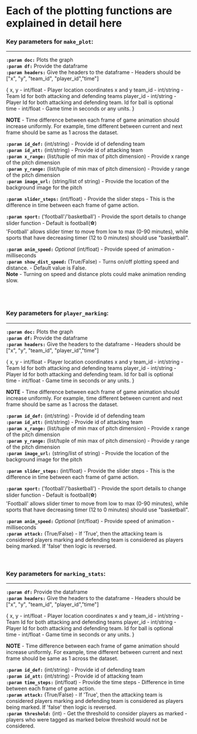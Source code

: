 Each of the plotting functions are explained in detail here
====
### Key parameters for `make_plot`:

---

**`:param doc:`** Plots the graph<br>
**`:param df:`** Provide the dataframe<br>
**`:param headers:`** Give the headers to the dataframe - Headers should be ["x", "y", "team_id", "player_id","time"]<br>

{ x, y - int/float - Player location coordinates x and y
team_id - int/string - Team Id for both attacking and defending teams
player_id - int/string - Player Id for both attacking and defending team. Id for ball is optional  
time - int/float - Game time in seconds or any units. }  

**NOTE** - Time difference between each frame of game animation should increase uniformly. For example, time different between current and next frame should be same as 1 across the dataset. 

**`:param id_def:`** (int/string) - Provide id of defending team<br>
**`:param id_att:`** (int/string) - Provide id of attacking team<br>
**`:param x_range:`** (list/tuple of min max of pitch dimension) - Provide x range of the pitch dimension<br>
**`:param y_range:`** (list/tuple of min max of pitch dimension) - Provide y range of the pitch dimension<br>
**`:param image_url:`** (string/list of string) - Provide the location of the background image for the pitch<br>

**`:param slider_steps:`** (int/float) - Provide the slider steps - This is the difference in time between each frame of game action.<br>

**`:param sport:`** ('football'/'basketball') - Provide the sport details to change slider function - Default is football(⚽️)<br>
'Football' allows slider timer to move from low to max (0-90 minutes), while sports that have decreasing timer (12 to 0 minutes) should use "basketball".

**`:param anim_speed:`** *Optional* (int/float) - Provide speed of animation - milliseconds<br>
**`:param show_dist_speed:`** (True/False) - Turns on/off plotting speed and distance. - Default value is False.<br>
**Note** - Turning on speed and distance plots could make animation rending slow.

<br>
<br>

### Key parameters for `player_marking`:

---

**`:param doc:`** Plots the graph<br>
**`:param df:`** Provide the dataframe<br>
**`:param headers:`** Give the headers to the dataframe - Headers should be ["x", "y", "team_id", "player_id","time"]<br>

{ x, y - int/float - Player location coordinates x and y
team_id - int/string - Team Id for both attacking and defending teams
player_id - int/string - Player Id for both attacking and defending team. Id for ball is optional  
time - int/float - Game time in seconds or any units. }  

**NOTE** - Time difference between each frame of game animation should increase uniformly. For example, time different between current and next frame should be same as 1 across the dataset. 

**`:param id_def:`** (int/string) - Provide id of defending team<br>
**`:param id_att:`** (int/string) - Provide id of attacking team<br>
**`:param x_range:`** (list/tuple of min max of pitch dimension) - Provide x range of the pitch dimension<br>
**`:param y_range:`** (list/tuple of min max of pitch dimension) - Provide y range of the pitch dimension<br>
**`:param image_url:`** (string/list of string) - Provide the location of the background image for the pitch<br>

**`:param slider_steps:`** (int/float) - Provide the slider steps - This is the difference in time between each frame of game action.<br>

**`:param sport:`** ('football'/'basketball') - Provide the sport details to change slider function - Default is football(⚽️)<br>
'Football' allows slider timer to move from low to max (0-90 minutes), while sports that have decreasing timer (12 to 0 minutes) should use "basketball".

**`:param anim_speed:`** *Optional* (int/float) - Provide speed of animation - milliseconds<br>
**`:param attack:`** (True/False) - If 'True', then the attacking team is considered players marking and defending team is considered as players being marked. If 'false' then logic is reversed.<br>
<br>
<br>

### Key parameters for `marking_stats`:

---

**`:param df:`** Provide the dataframe<br>
**`:param headers:`** Give the headers to the dataframe - Headers should be ["x", "y", "team_id", "player_id","time"]<br>

{ x, y - int/float - Player location coordinates x and y
team_id - int/string - Team Id for both attacking and defending teams
player_id - int/string - Player Id for both attacking and defending team. Id for ball is optional  
time - int/float - Game time in seconds or any units. }  

**NOTE** - Time difference between each frame of game animation should increase uniformly. For example, time different between current and next frame should be same as 1 across the dataset. 

**`:param id_def:`** (int/string) - Provide id of defending team<br>
**`:param id_att:`** (int/string) - Provide id of attacking team<br>
**`:param time_steps:`** (int/float) - Provide the time steps - Difference in time between each frame of game action.<br>
**`:param attack:`** (True/False) - If 'True', then the attacking team is considered players marking and defending team is considered as players being marked. If 'false' then logic is reversed.<br>
**`:param threshold:`** (int) - Get the threshold to consider players as marked - players who were tagged as marked below threshold would not be considered.<br>
<br>
<br>
